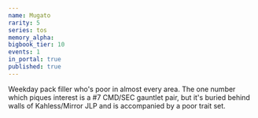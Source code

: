```yaml
---
name: Mugato
rarity: 5
series: tos
memory_alpha:
bigbook_tier: 10
events: 1
in_portal: true
published: true
---
```


Weekday pack filler who's poor in almost every area. The one number which piques interest is a #7 CMD/SEC gauntlet pair, but it's buried behind walls of Kahless/Mirror JLP and is accompanied by a poor trait set.
